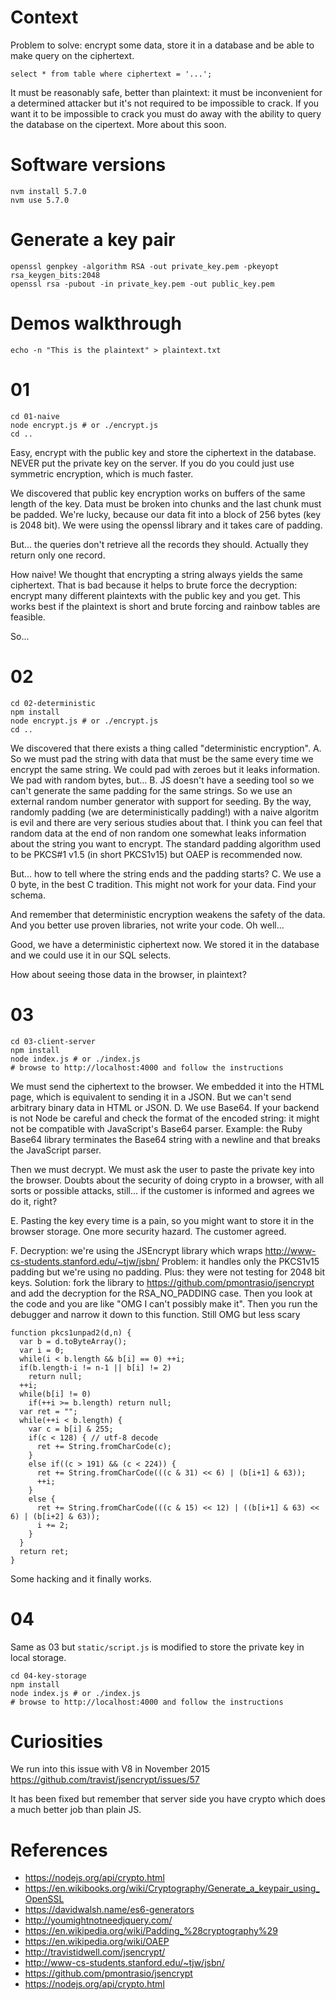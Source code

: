 # Context

Problem to solve: encrypt some data, store it in a database and be able to make query on the ciphertext.

    select * from table where ciphertext = '...';

It must be reasonably safe, better than plaintext: it must be inconvenient for a determined attacker but it's not required to be impossible to crack. If you want it to be impossible to crack you must do away with the ability to query the database on the cipertext. More about this soon.

# Software versions

    nvm install 5.7.0
    nvm use 5.7.0

# Generate a key pair

    openssl genpkey -algorithm RSA -out private_key.pem -pkeyopt rsa_keygen_bits:2048
    openssl rsa -pubout -in private_key.pem -out public_key.pem

# Demos walkthrough

    echo -n "This is the plaintext" > plaintext.txt

# 01

    cd 01-naive
    node encrypt.js # or ./encrypt.js
    cd ..

Easy, encrypt with the public key and store the ciphertext in the database.
NEVER put the private key on the server. If you do you could just use symmetric encryption, which is much faster.

We discovered that public key encryption works on buffers of the same length of the key.
Data must be broken into chunks and the last chunk must be padded. We're lucky, because our data fit into a block of 256 bytes (key is 2048 bit). We were using the openssl library and it takes care of padding.

But... the queries don't retrieve all the records they should. Actually they return only one record.

How naive! We thought that encrypting a string always yields the same ciphertext. That is bad because it helps to brute force the decryption: encrypt many different plaintexts with the public key and you get. This works best if the plaintext is short and brute forcing and rainbow tables are feasible.

So...

# 02

    cd 02-deterministic
    npm install
    node encrypt.js # or ./encrypt.js
    cd ..

We discovered that there exists a thing called "deterministic encryption".
A. So we must pad the string with data that must be the same every time we encrypt the same string. We could pad with zeroes but it leaks information. We pad with random bytes, but...
B. JS doesn't have a seeding tool so we can't generate the same padding for the same strings.
So we use an external random number generator with support for seeding.
By the way, randomly padding (we are deterministically padding!) with a naive algoritm is evil and there are very serious studies about that. I think you can feel that random data at the end of non random one somewhat leaks information about the string you want to encrypt. The standard padding algorithm used to be PKCS#1 v1.5 (in short PKCS1v15) but OAEP is recommended now.

But... how to tell where the string ends and the padding starts?
C. We use a 0 byte, in the best C tradition. This might not work for your data. Find your schema.

And remember that deterministic encryption weakens the safety of the data.
And you better use proven libraries, not write your code. Oh well...

Good, we have a deterministic ciphertext now. We stored it in the database and we could use it in our SQL selects.

How about seeing those data in the browser, in plaintext?

# 03

    cd 03-client-server
    npm install
    node index.js # or ./index.js
    # browse to http://localhost:4000 and follow the instructions

We must send the ciphertext to the browser. We embedded it into the HTML page, which is equivalent to sending it in a JSON. But we can't send arbitrary binary data in HTML or JSON.
D. We use Base64. If your backend is not Node be careful and check the format of the encoded string: it might not be compatible with JavaScript's Base64 parser. Example: the Ruby Base64 library terminates the Base64 string with a newline and that breaks the JavaScript parser.

Then we must decrypt. We must ask the user to paste the private key into the browser. Doubts about the security of doing crypto in a browser, with all sorts or possible attacks, still... if the customer is informed and agrees we do it, right?

E. Pasting the key every time is a pain, so you might want to store it in the browser storage. One more security hazard. The customer agreed.

F. Decryption: we're using the JSEncrypt library which wraps http://www-cs-students.stanford.edu/~tjw/jsbn/
Problem: it handles only the PKCS1v15 padding but we're using no padding. Plus: they were not testing for 2048 bit keys.
Solution: fork the library to https://github.com/pmontrasio/jsencrypt and add the decryption for the RSA_NO_PADDING case.
Then you look at the code and you are like "OMG I can't possibly make it".
Then you run the debugger and narrow it down to this function. Still OMG but less scary

    function pkcs1unpad2(d,n) {
      var b = d.toByteArray();
      var i = 0;
      while(i < b.length && b[i] == 0) ++i;
      if(b.length-i != n-1 || b[i] != 2)
        return null;
      ++i;
      while(b[i] != 0)
        if(++i >= b.length) return null;
      var ret = "";
      while(++i < b.length) {
        var c = b[i] & 255;
        if(c < 128) { // utf-8 decode
          ret += String.fromCharCode(c);
        }
        else if((c > 191) && (c < 224)) {
          ret += String.fromCharCode(((c & 31) << 6) | (b[i+1] & 63));
          ++i;
        }
        else {
          ret += String.fromCharCode(((c & 15) << 12) | ((b[i+1] & 63) << 6) | (b[i+2] & 63));
          i += 2;
        }
      }
      return ret;
    }

Some hacking and it finally works.

# 04

Same as 03 but ```static/script.js``` is modified to store the private key in local storage.

    cd 04-key-storage
    npm install
    node index.js # or ./index.js
    # browse to http://localhost:4000 and follow the instructions


# Curiosities

We run into this issue with V8 in November 2015
https://github.com/travist/jsencrypt/issues/57

It has been fixed but remember that server side you have crypto which does a much better job than plain JS.

# References #

* https://nodejs.org/api/crypto.html
* https://en.wikibooks.org/wiki/Cryptography/Generate_a_keypair_using_OpenSSL
* https://davidwalsh.name/es6-generators
* http://youmightnotneedjquery.com/
* https://en.wikipedia.org/wiki/Padding_%28cryptography%29
* https://en.wikipedia.org/wiki/OAEP
* http://travistidwell.com/jsencrypt/
* http://www-cs-students.stanford.edu/~tjw/jsbn/
* https://github.com/pmontrasio/jsencrypt
* https://nodejs.org/api/crypto.html
